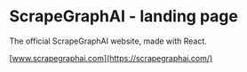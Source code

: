 # ScrapeGraphAI - landing page
The official ScrapeGraphAI website, made with React.

[www.scrapegraphai.com](https://scrapegraphai.com/)